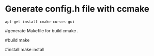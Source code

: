 # Generate config.h file with ccmake 
	apt-get install cmake-curses-gui 

#generate Makefile for build 
	cmake . 

#build 
	make 

#install
	make install 

